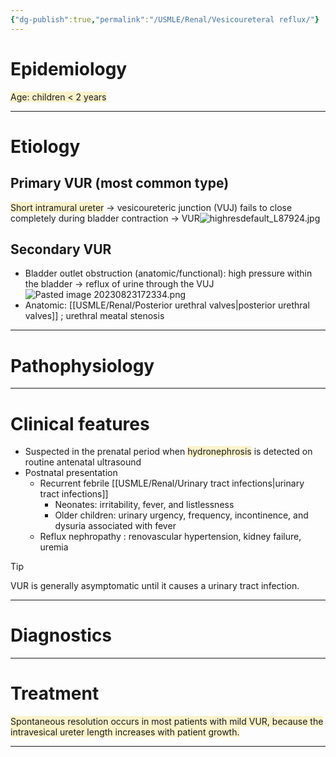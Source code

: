 ```yaml
---
{"dg-publish":true,"permalink":"/USMLE/Renal/Vesicoureteral reflux/"}
---
```


# Epidemiology
<span style="background:rgba(240, 200, 0, 0.2)">Age: children &lt; 2 years</span>

---
# Etiology
## Primary VUR (most common type)
<span style="background:rgba(240, 200, 0, 0.2)">Short intramural ureter</span> → vesicoureteric junction (VUJ) fails to close completely during bladder contraction → VUR![highresdefault_L87924.jpg](/img/user/appendix/highresdefault_L87924.jpg)
## Secondary VUR
- Bladder outlet obstruction (anatomic/functional): high pressure within the bladder → reflux of urine through the VUJ![Pasted image 20230823172334.png](/img/user/appendix/Pasted%20image%2020230823172334.png)
- Anatomic: [[USMLE/Renal/Posterior urethral valves\|posterior urethral valves]] ; urethral meatal stenosis

---
# Pathophysiology


---
# Clinical features
- Suspected in the prenatal period when <span style="background:rgba(240, 200, 0, 0.2)">hydronephrosis</span> is detected on routine antenatal ultrasound
- Postnatal presentation
	- Recurrent febrile [[USMLE/Renal/Urinary tract infections\|urinary tract infections]]
		- Neonates: irritability, fever, and listlessness
		- Older children: urinary urgency, frequency, incontinence, and dysuria associated with fever
	- Reflux nephropathy : renovascular hypertension, kidney failure, uremia

>[!tip] 
>VUR is generally asymptomatic until it causes a urinary tract infection.

---
# Diagnostics


---
# Treatment
<span style="background:rgba(240, 200, 0, 0.2)">Spontaneous resolution occurs in most patients with mild VUR, because the intravesical ureter length increases with patient growth.</span>

---
